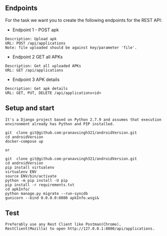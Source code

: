 

## Endpoints
For the task we want you to create the following endpoints for the REST API:

* Endpoint 1 - POST apk
```
Description: Upload apk
URL: POST /api/applications
Note: file uploaded should be against key/parameter 'file'.
```

* Endpoint 2 GET all APKs
```
Description: Get all uploaded APKs
URL: GET /api/applications
```

* Endpoint 3 APK details
```
Description: Get apk details
URL: GET, PUT, DELETE /api/applications<id>
```


## Setup and start
```
It's a Django project based on Python 2.7.9 and assumes that execution environment already has Python and PIP installed. 

git  clone git@github.com:pranavsingh321/androidVersion.git
cd androidVersion
docker-compose up

or

git  clone git@github.com:pranavsingh321/androidVersion.git
cd androidVersion
pip install virtualenv
virtualenv ENV
source ENV/bin/activate
python -m pip install -U pip
pip install -r requirements.txt
cd apkInfo/
python manage.py migrate --run-syncdb
gunicorn --bind 0.0.0.0:8080 apkInfo.wsgi&
```
## Test
```
Preferably use any Rest Client like Postman(Chrome), RestClient(Mozilla) to open http://127.0.0.1:8000/api/applications.

```



